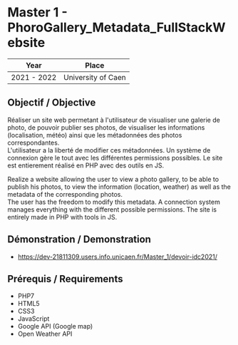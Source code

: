 # Master 1 - PhoroGallery_Metadata_FullStackWebsite

| Year        | Place              |
| ----------- | ------------------ |
| 2021 - 2022 | University of Caen |

## Objectif / Objective

Réaliser un site web permetant à l'utilisateur de visualiser une galerie de photo, de pouvoir publier ses photos, de visualiser les informations (localisation, météo) ainsi que les métadonnées des photos correspondantes.  
L'utilisateur a la liberté de modifier ces métadonnées. Un système de connexion gère le tout avec les différentes permissions possibles. Le site est entierement réalisé en PHP avec des outils en JS.

Realize a website allowing the user to view a photo gallery, to be able to publish his photos, to view the information (location, weather) as well as the metadata of the corresponding photos.  
The user has the freedom to modify this metadata. A connection system manages everything with the different possible permissions. The site is entirely made in PHP with tools in JS.

## Démonstration / Demonstration

- https://dev-21811309.users.info.unicaen.fr/Master_1/devoir-idc2021/

## Prérequis / Requirements

- PHP7
- HTML5
- CSS3
- JavaScript
- Google API (Google map)
- Open Weather API
